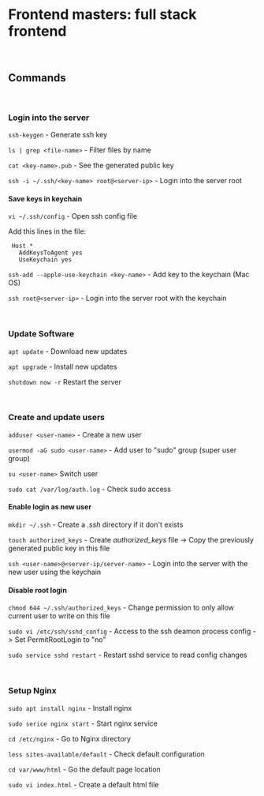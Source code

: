 
# Frontend masters:  full stack frontend 

<br>

## Commands

<br>

### Login into the server

`ssh-keygen` - Generate ssh key

`ls | grep <file-name>` - Filter files by name

`cat <key-name>.pub` - See the generated public key

`ssh -i ~/.ssh/<key-name> root@<server-ip>` - Login into the server root

#### Save keys in keychain

`vi ~/.ssh/config` - Open ssh config file

Add this lines in the file:

     Host *
       AddKeysToAgent yes
       UseKeychain yes

`ssh-add --apple-use-keychain <key-name>` - Add key to the keychain (Mac OS)

`ssh root@<server-ip>` - Login into the server root with the keychain

<br>

### Update Software

`apt update` - Download new updates

`apt upgrade` - Install new updates

`shutdown now -r` Restart the server

<br>

### Create and update users

`adduser <user-name>` - Create a new user

`usermod -aG sudo <user-name>` - Add user to "sudo" group (super user group)

`su <user-name>` Switch user

`sudo cat /var/log/auth.log` - Check sudo access 

#### Enable login as new user

`mkdir ~/.ssh` - Create a *.ssh* directory if it don't exists

`touch authorized_keys` - Create *authorized_keys* file -> Copy the previously generated public key in this file

`ssh <user-name>@<server-ip/server-name>` - Login into the server with the new user using the keychain

#### Disable root login

`chmod 644 ~/.ssh/authorized_keys` - Change permission to only allow current user to write on this file

`sudo vi /etc/ssh/sshd_config` - Access to the ssh deamon process config -> Set PermitRootLogin to "no"

`sudo service sshd restart` - Restart sshd service to read config changes

<br>

### Setup Nginx

`sudo apt install nginx` - Install nginx 

`sudo serice nginx start` - Start nginx service

`cd /etc/nginx` - Go to Nginx directory 

`less sites-available/default` - Check default configuration 

`cd var/www/html` - Go the default page location

`sudo vi index.html` - Create a default html file













